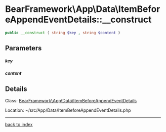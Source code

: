 # BearFramework\App\Data\ItemBeforeAppendEventDetails::__construct

```php
public __construct ( string $key , string $content )
```

## Parameters

##### key

##### content

## Details

Class: [BearFramework\App\Data\ItemBeforeAppendEventDetails](bearframework.app.data.itembeforeappendeventdetails.class.md)

Location: ~/src/App/Data/ItemBeforeAppendEventDetails.php

---

[back to index](index.md)

